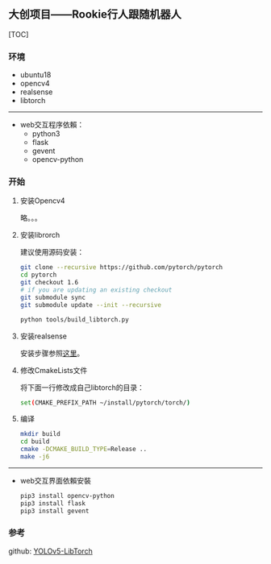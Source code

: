 ## 大创项目——Rookie行人跟随机器人

[TOC]

### 环境

* ubuntu18
* opencv4
* realsense
* libtorch
---
* web交互程序依賴：
   + python3
   + flask
   + gevent
   + opencv-python

### 开始

1. 安装Opencv4

   略。。。

2. 安装librorch

   建议使用源码安装：

   ```bash
   git clone --recursive https://github.com/pytorch/pytorch
   cd pytorch
   git checkout 1.6
   # if you are updating an existing checkout
   git submodule sync
   git submodule update --init --recursive
   
   python tools/build_libtorch.py
   ```

3. 安装realsense

   安装步骤参照[这里](https://github.com/IntelRealSense/librealsense/blob/master/doc/distribution_linux.md)。

4. 修改CmakeLists文件

   将下面一行修改成自己libtorch的目录：

   ```bash
   set(CMAKE_PREFIX_PATH ~/install/pytorch/torch/)
   ```

5. 编译

   ```bash
   mkdir build
   cd build
   cmake -DCMAKE_BUILD_TYPE=Release ..
   make -j6
   ```
---
* web交互界面依賴安裝
   ```bash
   pip3 install opencv-python
   pip3 install flask
   pip3 install gevent
   ```
   

### 参考

github: [YOLOv5-LibTorch](https://github.com/Nebula4869/YOLOv5-LibTorch)




